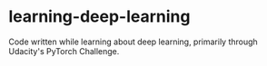 # learning-deep-learning
Code written while learning about deep learning, primarily through Udacity's PyTorch Challenge.

